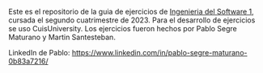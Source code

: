 Este es el repositorio de la guia de ejercicios de [Ingenieria del Software 1](https://www.isw2.com.ar/), cursada el segundo cuatrimestre de 2023. Para el desarrollo de ejercicios se uso CuisUniversity.
Los ejercicios fueron hechos por Pablo Segre Maturano  y Martin Santesteban.

LinkedIn de Pablo: https://www.linkedin.com/in/pablo-segre-maturano-0b83a7216/

